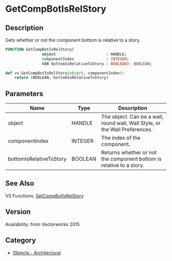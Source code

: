# GetCompBotIsRelStory

## Description
Gets whether or not the component bottom is relative to a story.

```pascal
FUNCTION GetCompBotIsRelStory(
				object                      : HANDLE;
				componentIndex              : INTEGER;
				VAR bottomIsRelativeToStory : BOOLEAN): BOOLEAN;
```

```python
def vs.GetCompBotIsRelStory(object, componentIndex):
    return (BOOLEAN, bottomIsRelativeToStory)
```

## Parameters
|Name|Type|Description|
|---|---|---|
|object|HANDLE|The object. Can be a wall, round wall, Wall Style, or the Wall Preferences.|
|componentIndex|INTEGER|The index of the component.|
|bottomIsRelativeToStory|BOOLEAN|Returns whether or not the component bottom is relative to a story.|

## See Also
VS Functions:
[SetCompBotIsRelStory](SetCompBotIsRelStory.md)

## Version
Availability: from Vectorworks 2015

## Category
* [Objects - Architectural](../Categories/Objects%20-%20Architectural.md)
